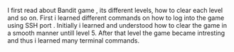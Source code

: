  I first read about Bandit game , its different levels, how to clear each level and so on. First i learned different commands on how to log into the game using SSH port . Initially i learned and understood how to clear the game in a smooth manner untill level 5. After that level the game became intresting and thus i learned many terminal commands. 
